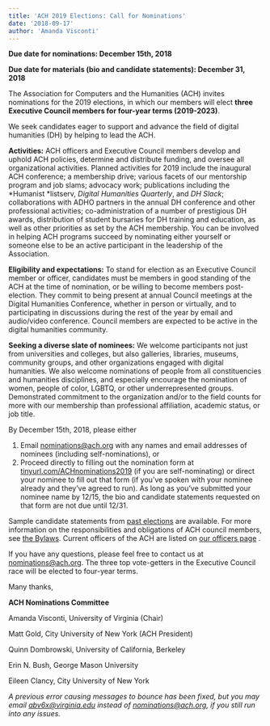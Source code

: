 ```yaml
---
title: 'ACH 2019 Elections: Call for Nominations'
date: '2018-09-17'
author: 'Amanda Visconti'
---
```

**Due date for nominations: December 15th, 2018**

**Due date for materials (bio and candidate statements): December 31, 2018**

The Association for Computers and the Humanities (ACH) invites nominations for the 2019 elections, in which our members will elect **three Executive Council members for four­-year terms (2019-2023)**.

We seek candidates eager to support and advance the field of digital humanities (DH) by helping to lead the ACH.

**Activities:** ACH officers and Executive Council members develop and uphold ACH policies, determine and distribute funding, and oversee all organizational activities. Planned activities for 2019 include the inaugural ACH conference; a membership drive; various facets of our mentorship program and job slams; advocacy work; publications including the *Humanist *listserv, *Digital Humanities Quarterly*, and *DH Slack*; collaborations with ADHO partners in the annual DH conference and other professional activities; co-­administration of a number of prestigious DH awards, distribution of student bursaries for DH training and education, as well as other priorities as set by the ACH membership. You can be involved in helping ACH programs succeed by nominating either yourself or someone else to be an active participant in the leadership of the Association.

**Eligibility and expectations:** To stand for election as an Executive Council member or officer, candidates must be members in good standing of the ACH at the time of nomination, or be willing to become members post-election. They commit to being present at annual Council meetings at the Digital Humanities Conference, whether in person or virtually, and to participating in discussions during the rest of the year by email and audio/video conference. Council members are expected to be active in the digital humanities community.

**Seeking a diverse slate of nominees:** We welcome participants not just from universities and colleges, but also galleries, libraries, museums, community groups, and other organizations engaged with digital humanities. We also welcome nominations of people from all constituencies and humanities disciplines, and especially encourage the nomination of women, people of color, LGBTQ, or other under­represented groups. Demonstrated commitment to the organization and/or to the field counts for more with our membership than professional affiliation, academic status, or job title.

By December 15th, 2018, please either 

1. Email [nominations@ach.org](mailto:nominations@ach.org) with any names and email addresses of nominees (including self-nominations), or
2. Proceed directly to filling out the nomination form at [tinyurl.com/ACHnominations2019](http://tinyurl.com/ACHnominations2019) (if you are self-nominating) or direct your nominee to fill out that form (if you’ve spoken with your nominee already and they’ve agreed to run). As long as you’ve submitted your nominee name by 12/15, the bio and candidate statements requested on that form are not due until 12/31.

Sample candidate statements from [past elections](/news/2016/12/ach-elections-2016-candidate-statements/) are available. For more information on the responsibilities and obligations of ACH council members, see [the Bylaws](/about/constitution). Current officers of the ACH are listed on [our officers page](/about/officers/) .

If you have any questions, please feel free to contact us at [nominations@ach.org](mailto:nominations@ach.org). The three top vote­-getters in the Executive Council race will be elected to four-­year terms.

Many thanks,

**ACH Nominations Committee**

Amanda Visconti, University of Virginia (Chair)

Matt Gold, City University of New York (ACH President)

Quinn Dombrowski, University of California, Berkeley

Erin N. Bush, George Mason University

Eileen Clancy, City University of New York

*A previous error causing messages to bounce has been fixed, but you may email [abv6x@virginia.edu](mailto:abv6x@virginia.edu) instead of [nominations@ach.org](mailto:nominations@ach.org), if you still run into any issues.*